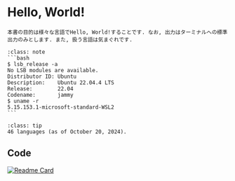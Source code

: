 # Hello, World!

```{caution}
本書の目的は様々な言語でHello, World!することです. なお, 出力はターミナルへの標準出力のみとします. また, 扱う言語は気まぐれです.
```

`````{admonition} Environment
:class: note
```bash
$ lsb_release -a
No LSB modules are available.
Distributor ID: Ubuntu
Description:    Ubuntu 22.04.4 LTS
Release:        22.04
Codename:       jammy
$ uname -r
5.15.153.1-microsoft-standard-WSL2
```
`````

`````{admonition} Supported languages
:class: tip
46 languages (as of October 20, 2024).
`````

## Code

[![Readme Card](https://github-readme-stats.vercel.app/api/pin/?username=rice8y&repo=hello)](https://github.com/rice8y/hello/tree/main/hello)
